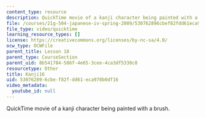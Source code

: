 ```yaml
---
content_type: resource
description: QuickTime movie of a kanji character being painted with a brush.
file: /courses/21g-504-japanese-iv-spring-2009/530762896cbef82fdd61eca978b0df16_Kanji16.mov
file_type: video/quicktime
learning_resource_types: []
license: https://creativecommons.org/licenses/by-nc-sa/4.0/
ocw_type: OCWFile
parent_title: Lesson 18
parent_type: CourseSection
parent_uid: 8b541784-586f-4e65-3cee-4ca3df5330c8
resourcetype: Other
title: Kanji16
uid: 53076289-6cbe-f82f-dd61-eca978b0df16
video_metadata:
  youtube_id: null
---
```

QuickTime movie of a kanji character being painted with a brush.